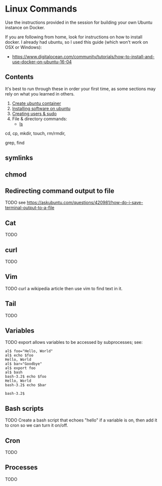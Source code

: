 Linux Commands
==============

Use the instructions provided in the session for building your own Ubuntu instance on Docker.

If you are following from home, look for instructions on how to install docker. I already had ubuntu, so I used this guide (which won't work on OSX or Windows):
- https://www.digitalocean.com/community/tutorials/how-to-install-and-use-docker-on-ubuntu-16-04

Contents
--------

It's best to run through these in order your first time, as some sections may rely on what you learned in others.

1. [Create ubuntu container](Create_ubuntu_container.md)
2. [Installing software on ubuntu](Installing_software_on_ubuntu.md)
3. [Creating users & sudo](Creating_users_and_sudo.md)
4. File & directory commands:
    - [ls](ls.md)


cd, cp, mkdir, touch, rm/rmdir,

grep, find


symlinks
--------

chmod
-----

Redirecting command output to file
----------------------------------
TODO see https://askubuntu.com/questions/420981/how-do-i-save-terminal-output-to-a-file

Cat
---
TODO

curl
----
TODO

Vim
---
TODO curl a wikipedia article then use vim to find text in it.

Tail
----
TODO



Variables
---------
TODO export allows variables to be accessed by subprocesses; see:
```
al$ foo="Hello, World"
al$ echo $foo
Hello, World
al$ bar="Goodbye"
al$ export foo
al$ bash
bash-3.2$ echo $foo
Hello, World
bash-3.2$ echo $bar

bash-3.2$ 
```

Bash scripts
------------
TODO Create a bash script that echoes "hello" if a variable is on, then add it to cron so we can turn it on/off.

Cron
----
TODO

Processes
---------
TODO


